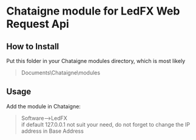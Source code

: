 # Chataigne module for LedFX Web Request Api

## How to Install

Put this folder in your Chataigne modules directory, which is most likely

> Documents\\Chataigne\\modules

## Usage

Add the module in Chataigne:

> Software-->LedFX \
> if default 127.0.0.1 not suit your need, do not forget to change the IP address in Base Address